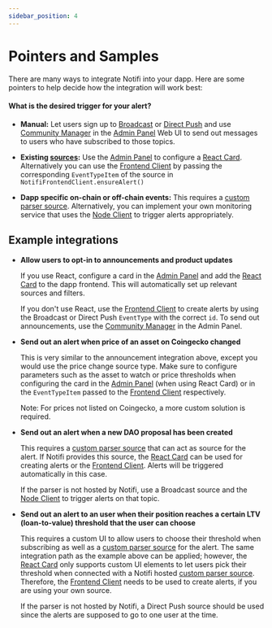 ```yaml
---
sidebar_position: 4
---
```


# Pointers and Samples

There are many ways to integrate Notifi into your dapp. Here are some pointers to help decide how the integration will work best:

#### What is the desired trigger for your alert?

- **Manual:** Let users sign up to [Broadcast](alerts-in-depth#broadcast) or [Direct Push](alerts-in-depth#direct-push) and use [Community Manager](../alert-design/community-manager) in the [Admin Panel](../alert-trigger/admin-panel) Web UI to send out messages to users who have subscribed to those topics.

- **Existing [sources](alerts-in-depth#source):** Use the [Admin Panel](../alert-trigger/admin-panel) to configure a [React Card](../alert-subscribe/react-card). Alternatively you can use the [Frontend Client](../alert-subscribe/frontend-client) by passing the corresponding `EventTypeItem` of the source in `NotifiFrontendClient.ensureAlert()`

- **Dapp specific on-chain or off-chain events:** This requires a [custom parser source](alerts-in-depth#custom-parser-source). Alternatively, you can implement your own monitoring service that uses the [Node Client](../alert-trigger/node-client) to trigger alerts appropriately.

## Example integrations

- **Allow users to opt-in to announcements and product updates**

  If you use React, configure a card in the [Admin Panel](../alert-trigger/admin-panel) and add the [React Card](../alert-subscribe/react-card) to the dapp frontend. This will automatically set up relevant sources and filters.

  If you don't use React, use the [Frontend Client](../alert-subscribe/frontend-client) to create alerts by using the Broadcast or Direct Push `EventType` with the correct `id`.
  To send out announcements, use the [Community Manager](../alert-design/community-manager) in the Admin Panel.

- **Send out an alert when price of an asset on Coingecko changed**

  This is very similar to the announcement integration above, except you would use the price change source type. Make sure to configure parameters such as the asset to watch or price thresholds when configuring the card in the [Admin Panel](../alert-trigger/admin-panel) (when using React Card) or in the `EventTypeItem` passed to the [Frontend Client](../alert-subscribe/frontend-client) respectively.

  Note: For prices not listed on Coingecko, a more custom solution is required.

- **Send out an alert when a new DAO proposal has been created**

  This requires a [custom parser source](alerts-in-depth#custom-parser-source) that can act as source for the alert. If Notifi provides this source, the [React Card](../alert-subscribe/react-card) can be used for creating alerts or the [Frontend Client](../alert-subscribe/frontend-client). Alerts will be triggered automatically in this case.

  If the parser is not hosted by Notifi, use a Broadcast source and the [Node Client](../alert-trigger/node-client) to trigger alerts on that topic.

- **Send out an alert to an user when their position reaches a certain LTV (loan-to-value) threshold that the user can choose**

  This requires a custom UI to allow users to choose their threshold when subscribing as well as a [custom parser source](alerts-in-depth#custom-parser-source) for the alert.
  The same integration path as the example above can be applied; however, the [React Card](../alert-subscribe/react-card) only supports custom UI elements to let users pick their threshold when connected with a Notifi hosted [custom parser source](alerts-in-depth#custom-parser-source). Therefore, the [Frontend Client](../alert-subscribe/frontend-client) needs to be used to create alerts, if you are using your own source.

  If the parser is not hosted by Notifi, a Direct Push source should be used since the alerts are supposed to go to one user at the time.




<!--
Rough decision making chart for what to use:



Do you require special UI elements for users to sign up to your alert (e.g. sliders, buttons, etc. to pick thresholds)?

- Yes -> build UI components and use Notifi React Hooks (if on React) or Frontend Client to create alerts
- No -> Use Notifi React Card (if on React) or follow simple example of Frontend Client

  Note: The React card has components for users to enter the target (Email, SMS, Telegram, Discord) and basic opt-in check boxes

What is the desired trigger for your alert?

- Manual (e.g. announcement of new features) -> use Admin Panel - Send Test Messages or Community Manager to draft messages and send them
- Existing topic type (Price change, Balance change, etc.) -> use Admin Panel card config for React Card or pass correct `EventTypeItem` in `NotifiFrontendClient.ensureAlert()`
- Events on the blockchain (e.g. liquidation, certain transactions, etc.) -> this requires a custom parser, reach out to us. If you are able to run your own parser that monitors blockchain transactions, you can have it trigger notifications through the Node Client.
- Off-chain events -> Reach out to us or run a service that calls Node Client to send out notifications.


Example use cases and how to integrate:

- Allow users to opt-in to announcements and product updates

  If on React configure a card in the Admin Panel and add the React Card to the dapp frontend. This will automatically set up relevant sources and filters.
  If not on React use the Frontend Client to create alerts, make sure to use the correct topic id.
  Send out announcements from the Community Manager in the Admin Panel.

- Send out alert when price of an asset on Coingecko changed

  Same as announcements and product updates, use topic type price change.
  Alerts will be send automatically whenever the coingecko price of a supported assets changes.

  Note: For prices from outside Coingecko or other assets a more custom solution is required


- Send out alerts when a liquidation has happened

  This requires a custom parser that can act as source for the alert. If Notifi provides this source, the React Card can be used (configured with the correct topic type) for creating alerts or by using the Frontend Client. Alerts will be triggered automatically in this case.
  If the parser is not hosted by Notifi, a generic broadcast topic should be created, and the Node Client can be called to trigger alerts on that topic. For subscribing the React Card or Frontend Client can be used (with selecting the generic broadcast topic)

- Alert the user when their position reaches a certain LTV (loan-to-value) threshold that the user can choose

  This requires a custom UI to allow users to choose their threshold when subscribing as well as a custom parser as source for the alert. Build the UI components and use the React Hooks or Frontend Client to create the alerts.
  Contact us for a custom parser as source, or alternatively you can run a service that uses the Node Client to send out Direct Push notifications.

  -->
